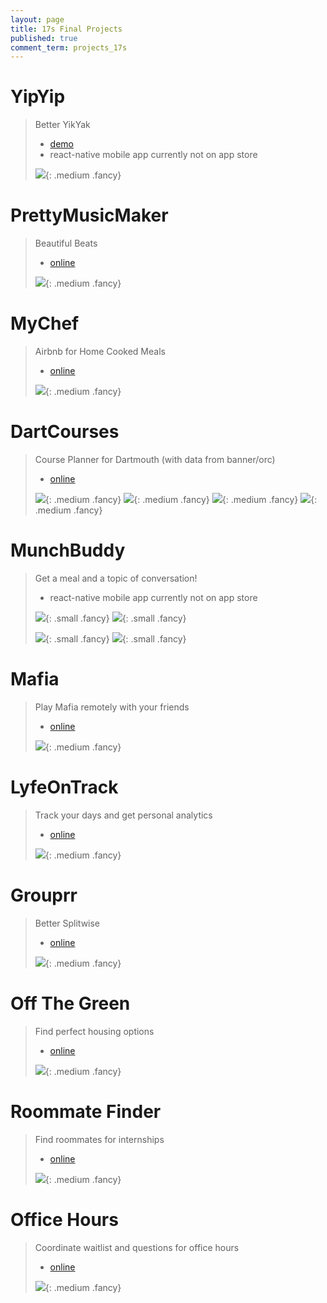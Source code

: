 ```yaml
---
layout: page
title: 17s Final Projects
published: true
comment_term: projects_17s
---
```





# YipYip #

> Better YikYak
>
> * [demo](http://invis.io/HABOKZQRZ)
> * react-native mobile app currently not on app store
>
> ![](../img/projects_17s/yipyip.png){: .medium .fancy}
>


# PrettyMusicMaker #

> Beautiful Beats
>
> * [online](http://prettymusicmaker.io)
>
>
> ![](../img/projects_17s/prettymusicmaker.gif){: .medium .fancy}
>


# MyChef #

> Airbnb for Home Cooked Meals
>
> * [online](http://mychef.surge.sh)
>
>
> ![](../img/projects_17s/mychef.jpg){: .medium .fancy}
>


# DartCourses #

> Course Planner for Dartmouth (with data from banner/orc)
>
> * [online](http://mychef.surge.sh)
>
>
> ![](../img/projects_17s/dartcourses.jpg){: .medium .fancy}
> ![](../img/projects_17s/dartcourses2.jpg){: .medium .fancy}
> ![](../img/projects_17s/dartcourses3.jpg){: .medium .fancy}
> ![](../img/projects_17s/dartcourses4.jpg){: .medium .fancy}



# MunchBuddy #

> Get a meal and a topic of conversation!
>
> * react-native mobile app currently not on app store
>
> ![](../img/projects_17s/muchbuddy3.png){: .small .fancy}
> ![](../img/projects_17s/muchbuddy2.png){: .small .fancy}
>
> ![](../img/projects_17s/muchbuddy0.png){: .small .fancy}
> ![](../img/projects_17s/munchbuddy5.png){: .small .fancy}


# Mafia #

> Play Mafia remotely with your friends
>
> * [online](http://mafia.surge.sh/)
>
>
> ![](../img/projects_17s/mafia.gif){: .medium .fancy}
>


# LyfeOnTrack #

> Track your days and get personal analytics
>
> * [online](http://lyfeontrack.surge.sh/)
>
>
> ![](../img/projects_17s/lyfeontrack.jpg){: .medium .fancy}
>



# Grouprr #

> Better Splitwise
>
> * [online](http://grouprr.surge.sh/)
>
>
> ![](../img/projects_17s/grouprrr.jpg){: .medium .fancy}
>


# Off The Green #

> Find perfect housing options
>
> * [online](http://offthegreen.surge.sh/)
>
>
> ![](../img/projects_17s/offthegreen.png){: .medium .fancy}
>

# Roommate Finder #

> Find roommates for internships
>
> * [online](http://roommate-finder.surge.sh/)
>
>
> ![](../img/projects_17s/roommatefinder.jpg){: .medium .fancy}
>


# Office Hours  #

> Coordinate waitlist and questions for office hours
>
> * [online](http://officehoursapp.surge.sh/)
>
>
> ![](../img/projects_17s/officehours.png){: .medium .fancy}
>
